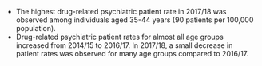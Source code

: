 
* The highest drug-related psychiatric patient rate in 2017/18 was observed among individuals aged 35-44 years (90 patients per 100,000 population).
* Drug-related psychiatric patient rates for almost all age groups increased from 2014/15 to 2016/17. In 2017/18, a small decrease in patient rates was observed for many age groups compared to 2016/17.
